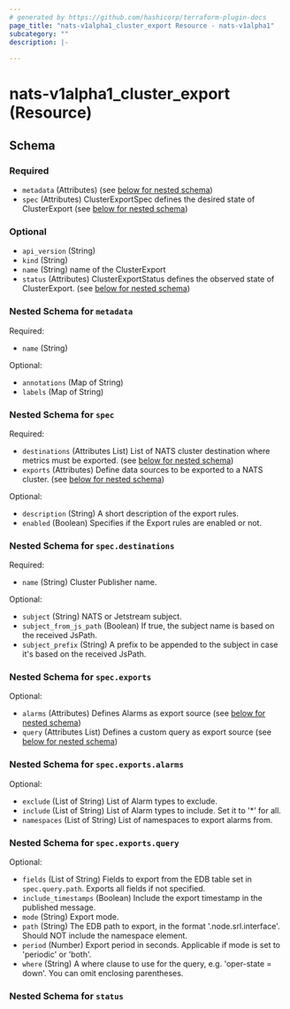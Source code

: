 ```yaml
---
# generated by https://github.com/hashicorp/terraform-plugin-docs
page_title: "nats-v1alpha1_cluster_export Resource - nats-v1alpha1"
subcategory: ""
description: |-
  
---
```


# nats-v1alpha1_cluster_export (Resource)





<!-- schema generated by tfplugindocs -->
## Schema

### Required

- `metadata` (Attributes) (see [below for nested schema](#nestedatt--metadata))
- `spec` (Attributes) ClusterExportSpec defines the desired state of ClusterExport (see [below for nested schema](#nestedatt--spec))

### Optional

- `api_version` (String)
- `kind` (String)
- `name` (String) name of the ClusterExport
- `status` (Attributes) ClusterExportStatus defines the observed state of ClusterExport. (see [below for nested schema](#nestedatt--status))

<a id="nestedatt--metadata"></a>
### Nested Schema for `metadata`

Required:

- `name` (String)

Optional:

- `annotations` (Map of String)
- `labels` (Map of String)


<a id="nestedatt--spec"></a>
### Nested Schema for `spec`

Required:

- `destinations` (Attributes List) List of NATS cluster destination where metrics must be exported. (see [below for nested schema](#nestedatt--spec--destinations))
- `exports` (Attributes) Define data sources to be exported to a NATS cluster. (see [below for nested schema](#nestedatt--spec--exports))

Optional:

- `description` (String) A short description of the export rules.
- `enabled` (Boolean) Specifies if the Export rules are enabled or not.

<a id="nestedatt--spec--destinations"></a>
### Nested Schema for `spec.destinations`

Required:

- `name` (String) Cluster Publisher name.

Optional:

- `subject` (String) NATS or Jetstream subject.
- `subject_from_js_path` (Boolean) If true, the subject name is based on the received JsPath.
- `subject_prefix` (String) A prefix to be appended to the subject in case it's based on the received JsPath.


<a id="nestedatt--spec--exports"></a>
### Nested Schema for `spec.exports`

Optional:

- `alarms` (Attributes) Defines Alarms as export source (see [below for nested schema](#nestedatt--spec--exports--alarms))
- `query` (Attributes List) Defines a custom query as export source (see [below for nested schema](#nestedatt--spec--exports--query))

<a id="nestedatt--spec--exports--alarms"></a>
### Nested Schema for `spec.exports.alarms`

Optional:

- `exclude` (List of String) List of Alarm types to exclude.
- `include` (List of String) List of Alarm types to include. Set it to '*' for all.
- `namespaces` (List of String) List of namespaces to export alarms from.


<a id="nestedatt--spec--exports--query"></a>
### Nested Schema for `spec.exports.query`

Optional:

- `fields` (List of String) Fields to export from the EDB table set in `spec.query.path`.
Exports all fields if not specified.
- `include_timestamps` (Boolean) Include the export timestamp in the published message.
- `mode` (String) Export mode.
- `path` (String) The EDB path to export, in the format '.node.srl.interface'.
Should NOT include the namespace element.
- `period` (Number) Export period in seconds. Applicable if mode is set to 'periodic' or 'both'.
- `where` (String) A where clause to use for the query, e.g. 'oper-state = down'. You can omit enclosing parentheses.




<a id="nestedatt--status"></a>
### Nested Schema for `status`
